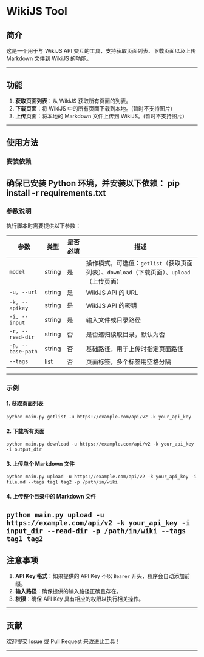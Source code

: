 # WikiJS  Tool

## 简介
这是一个用于与 WikiJS API 交互的工具，支持获取页面列表、下载页面以及上传 Markdown 文件到 WikiJS 的功能。

---

## 功能
1. **获取页面列表**：从 WikiJS 获取所有页面的列表。
2. **下载页面**：将 WikiJS 中的所有页面下载到本地。(暂时不支持图片)
3. **上传页面**：将本地的 Markdown 文件上传到 WikiJS。(暂时不支持图片)

---

## 使用方法

### 安装依赖
确保已安装 Python 环境，并安装以下依赖：
pip install -r requirements.txt
---

### 参数说明
执行脚本时需要提供以下参数：

| 参数       | 类型   | 是否必填 | 描述                                                                                   |
|------------|--------|----------|--------------------------------------------------------------------------------------|
| `model`    | string | 是       | 操作模式，可选值：`getlist`（获取页面列表）、`download`（下载页面）、`upload`（上传页面） |
| `-u, --url`| string | 是       | WikiJS API 的 URL                                                                    |
| `-k, --apikey` | string | 是       | WikiJS API 的密钥                                                                   |
| `-i, --input` | string | 是       | 输入文件或目录路径                                                                  |
| `-r, --read-dir` | string | 否       | 是否递归读取目录，默认为否                                                         |
| `-p, --base-path` | string | 否       | 基础路径，用于上传时指定页面路径                                                   |
| `--tags`   | list   | 否       | 页面标签，多个标签用空格分隔                                                        |

---

### 示例

#### 1. 获取页面列表
`python main.py getlist -u https://example.com/api/v2 -k your_api_key`
#### 2. 下载所有页面
`python main.py download -u https://example.com/api/v2 -k your_api_key -i output_dir`
#### 3. 上传单个 Markdown 文件
`python main.py upload -u https://example.com/api/v2 -k your_api_key -i file.md --tags tag1 tag2 -p /path/in/wiki`
#### 4. 上传整个目录中的 Markdown 文件

`python main.py upload -u https://example.com/api/v2 -k your_api_key -i input_dir --read-dir -p /path/in/wiki --tags tag1 tag2`
---

## 注意事项
1. **API Key 格式**：如果提供的 API Key 不以 `Bearer` 开头，程序会自动添加前缀。
2. **输入路径**：确保提供的输入路径正确且存在。
3. **权限**：确保 API Key 具有相应的权限以执行相关操作。

---

## 贡献
欢迎提交 Issue 或 Pull Request 来改进此工具！

---